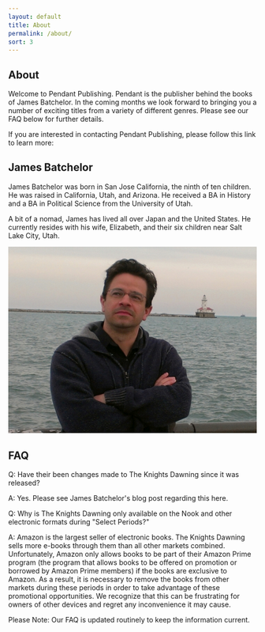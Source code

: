 ```yaml
---
layout: default
title: About
permalink: /about/
sort: 3
---
```



## About

Welcome to Pendant Publishing. Pendant is the publisher behind the books of James Batchelor. In the coming months we look forward to bringing you a number of exciting titles from a variety of different genres. Please see our FAQ below for further details.

If you are interested in contacting Pendant Publishing, please follow this link to learn more:

## James Batchelor

James Batchelor was born in San Jose California, the ninth of ten children. He was raised in California, Utah, and Arizona. He received a BA in History and a BA in Political Science from the University of Utah.

A bit of a nomad, James has lived all over Japan and the United States. He currently resides with his wife, Elizabeth, and their six children near Salt Lake City, Utah.

<img src="/images/james_batchelor.jpg" class="img-fluid">

## FAQ

Q: Have their been changes made to The Knights Dawning since it was released?

A: Yes. Please see James Batchelor's blog post regarding this here.

Q: Why is The Knights Dawning only available on the Nook and other electronic formats during "Select Periods?"

A: Amazon is the largest seller of electronic books. The Knights Dawning sells more e-books through them than all other markets combined. Unfortunately, Amazon only allows books to be part of their Amazon Prime program (the program that allows books to be offered on promotion or borrowed by Amazon Prime members) if the books are exclusive to Amazon. As a result, it is necessary to remove the books from other markets during these periods in order to take advantage of these promotional opportunities. We recognize that this can be frustrating for owners of other devices and regret any inconvenience it may cause.

Please Note: Our FAQ is updated routinely to keep the information current.